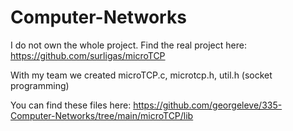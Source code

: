 # Computer-Networks

I do not own the whole project. Find the real project here: https://github.com/surligas/microTCP

With my team we created microTCP.c, microtcp.h, util.h (socket programming)

You can find these files here: https://github.com/georgeleve/335-Computer-Networks/tree/main/microTCP/lib  
